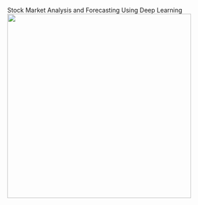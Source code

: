 Stock Market Analysis and Forecasting Using Deep Learning
<img src="docs/images/greyscale.png" width="420">
